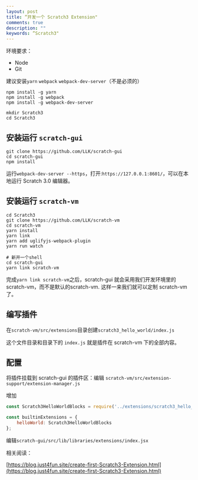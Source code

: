 ```yaml
---
layout: post
title: “开发一个 Scratch3 Extension"
comments: true
description: ""
keywords: “Scratch3"
---
```




环境要求：

- Node
- Git

建议安装`yarn` `webpack` `webpack-dev-server`（不是必须的）

```shell
npm install -g yarn
npm install -g webpack
npm install -g webpack-dev-server
```

```shell
mkdir Scratch3
cd Scratch3
```

## 安装运行 `scratch-gui`

```shell
git clone https://github.com/LLK/scratch-gui
cd scratch-gui
npm install
```

运行`webpack-dev-server --https`，打开:`https://127.0.0.1:8601/`，可以在本地运行 Scratch 3.0 编辑器。

## 安装运行 `scratch-vm`

```shell
cd Scratch3
git clone https://github.com/LLK/scratch-vm
cd scratch-vm
yarn install
yarn link
yarn add uglifyjs-webpack-plugin
yarn run watch

# 新开一个shell
cd scratch-gui
yarn link scratch-vm
```

完成`yarn link scratch-vm`之后，scratch-gui 就会采用我们开发环境里的 scratch-vm，而不是默认的scratch-vm. 这样一来我们就可以定制 scratch-vm了。

## 编写插件

在`scratch-vm/src/extensions`目录创建`scratch3_hello_world/index.js`

这个文件目录和目录下的 `index.js` 就是插件在 scratch-vm 下的全部内容。

## 配置

将插件挂载到 scratch-gui 的插件区：编辑 `scratch-vm/src/extension-support/extension-manager.js`

增加

```javascript
const Scratch3HelloWorldBlocks = require('../extensions/scratch3_hello_world');
```

```javascript
const builtinExtensions = {
    helloWorld: Scratch3HelloWorldBlocks
};
```



编辑`scratch-gui/src/lib/libraries/extensions/index.jsx`



相关阅读：

[https://blog.just4fun.site/create-first-Scratch3-Extension.html](https://blog.just4fun.site/create-first-Scratch3-Extension.html)